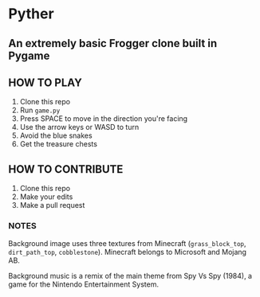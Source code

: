 # Pyther

## An extremely basic Frogger clone built in Pygame

## HOW TO PLAY

1. Clone this repo
2. Run `game.py`
3. Press SPACE to move in the direction you're facing
4. Use the arrow keys or WASD to turn
5. Avoid the blue snakes
6. Get the treasure chests

## HOW TO CONTRIBUTE

1. Clone this repo
2. Make your edits
3. Make a pull request

### NOTES

Background image uses three textures from Minecraft (`grass_block_top`, `dirt_path_top`, `cobblestone`). Minecraft belongs to Microsoft and Mojang AB.

Background music is a remix of the main theme from Spy Vs Spy (1984), a game for the Nintendo Entertainment System.
